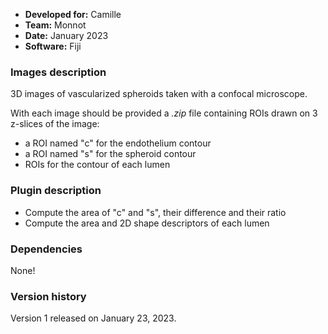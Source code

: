 * **Developed for:** Camille
* **Team:** Monnot
* **Date:** January 2023
* **Software:** Fiji


### Images description

3D images of vascularized spheroids taken with a confocal microscope.

With each image should be provided a *.zip* file containing ROIs drawn on 3 z-slices of the image:
* a ROI named "c" for the endothelium contour
* a ROI named "s" for the spheroid contour
* ROIs for the contour of each lumen

### Plugin description

* Compute the area of "c" and "s", their difference and their ratio
* Compute the area and 2D shape descriptors of each lumen

### Dependencies

None!

### Version history

Version 1 released on January 23, 2023.
